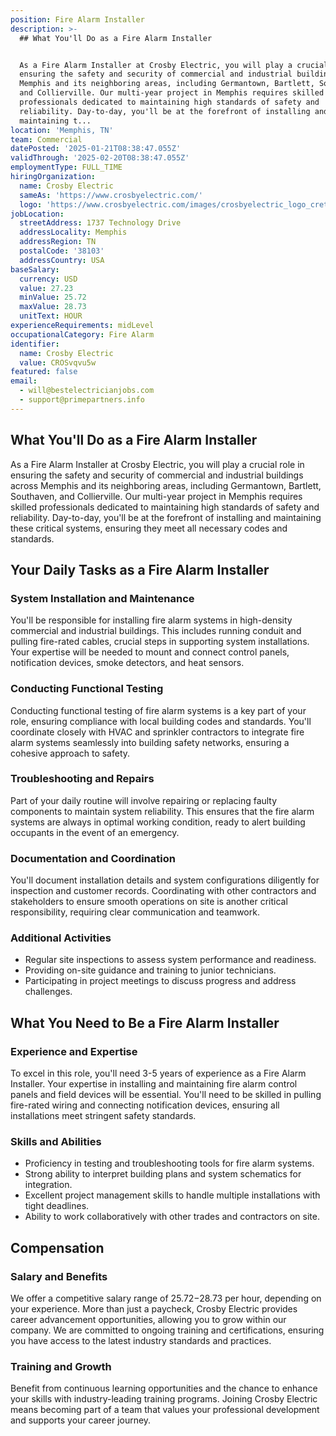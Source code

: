 ```yaml
---
position: Fire Alarm Installer
description: >-
  ## What You'll Do as a Fire Alarm Installer


  As a Fire Alarm Installer at Crosby Electric, you will play a crucial role in
  ensuring the safety and security of commercial and industrial buildings across
  Memphis and its neighboring areas, including Germantown, Bartlett, Southaven,
  and Collierville. Our multi-year project in Memphis requires skilled
  professionals dedicated to maintaining high standards of safety and
  reliability. Day-to-day, you'll be at the forefront of installing and
  maintaining t...
location: 'Memphis, TN'
team: Commercial
datePosted: '2025-01-21T08:38:47.055Z'
validThrough: '2025-02-20T08:38:47.055Z'
employmentType: FULL_TIME
hiringOrganization:
  name: Crosby Electric
  sameAs: 'https://www.crosbyelectric.com/'
  logo: 'https://www.crosbyelectric.com/images/crosbyelectric_logo_crete.png'
jobLocation:
  streetAddress: 1737 Technology Drive
  addressLocality: Memphis
  addressRegion: TN
  postalCode: '38103'
  addressCountry: USA
baseSalary:
  currency: USD
  value: 27.23
  minValue: 25.72
  maxValue: 28.73
  unitText: HOUR
experienceRequirements: midLevel
occupationalCategory: Fire Alarm
identifier:
  name: Crosby Electric
  value: CROSvqvu5w
featured: false
email:
  - will@bestelectricianjobs.com
  - support@primepartners.info
---
```




## What You'll Do as a Fire Alarm Installer

As a Fire Alarm Installer at Crosby Electric, you will play a crucial role in ensuring the safety and security of commercial and industrial buildings across Memphis and its neighboring areas, including Germantown, Bartlett, Southaven, and Collierville. Our multi-year project in Memphis requires skilled professionals dedicated to maintaining high standards of safety and reliability. Day-to-day, you'll be at the forefront of installing and maintaining these critical systems, ensuring they meet all necessary codes and standards.

## Your Daily Tasks as a Fire Alarm Installer

### System Installation and Maintenance

You'll be responsible for installing fire alarm systems in high-density commercial and industrial buildings. This includes running conduit and pulling fire-rated cables, crucial steps in supporting system installations. Your expertise will be needed to mount and connect control panels, notification devices, smoke detectors, and heat sensors.

### Conducting Functional Testing

Conducting functional testing of fire alarm systems is a key part of your role, ensuring compliance with local building codes and standards. You'll coordinate closely with HVAC and sprinkler contractors to integrate fire alarm systems seamlessly into building safety networks, ensuring a cohesive approach to safety.

### Troubleshooting and Repairs

Part of your daily routine will involve repairing or replacing faulty components to maintain system reliability. This ensures that the fire alarm systems are always in optimal working condition, ready to alert building occupants in the event of an emergency.

### Documentation and Coordination

You'll document installation details and system configurations diligently for inspection and customer records. Coordinating with other contractors and stakeholders to ensure smooth operations on site is another critical responsibility, requiring clear communication and teamwork.

### Additional Activities

- Regular site inspections to assess system performance and readiness.
- Providing on-site guidance and training to junior technicians.
- Participating in project meetings to discuss progress and address challenges.

## What You Need to Be a Fire Alarm Installer

### Experience and Expertise

To excel in this role, you'll need 3-5 years of experience as a Fire Alarm Installer. Your expertise in installing and maintaining fire alarm control panels and field devices will be essential. You'll need to be skilled in pulling fire-rated wiring and connecting notification devices, ensuring all installations meet stringent safety standards.

### Skills and Abilities

- Proficiency in testing and troubleshooting tools for fire alarm systems.
- Strong ability to interpret building plans and system schematics for integration.
- Excellent project management skills to handle multiple installations with tight deadlines.
- Ability to work collaboratively with other trades and contractors on site.

## Compensation

### Salary and Benefits

We offer a competitive salary range of $25.72-$28.73 per hour, depending on your experience. More than just a paycheck, Crosby Electric provides career advancement opportunities, allowing you to grow within our company. We are committed to ongoing training and certifications, ensuring you have access to the latest industry standards and practices.

### Training and Growth

Benefit from continuous learning opportunities and the chance to enhance your skills with industry-leading training programs. Joining Crosby Electric means becoming part of a team that values your professional development and supports your career journey.